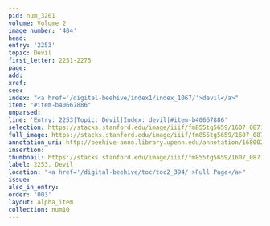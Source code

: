```yaml
---
pid: num_3201
volume: Volume 2
image_number: '404'
head:
entry: '2253'
topic: Devil
first_letter: 2251-2275
page:
add:
xref:
see:
index: "<a href='/digital-beehive/index1/index_1067/'>devil</a>"
item: "#item-b40667886"
unparsed:
line: 'Entry: 2253|Topic: Devil|Index: devil|#item-b40667886'
selection: https://stacks.stanford.edu/image/iiif/fm855tg5659/1607_0871/830,2026,2794,871/full/0/default.jpg
full_image: https://stacks.stanford.edu/image/iiif/fm855tg5659/1607_0871/full/full/0/default.jpg
annotation_uri: http://beehive-anno.library.upenn.edu/annotation/1680022807132
insertion:
thumbnail: https://stacks.stanford.edu/image/iiif/fm855tg5659/1607_0871/830,2026,600,180/250,/0/default.jpg
label: 2253. Devil
location: "<a href='/digital-beehive/toc/toc2_394/'>Full Page</a>"
issue:
also_in_entry:
order: '003'
layout: alpha_item
collection: num10
---
```

